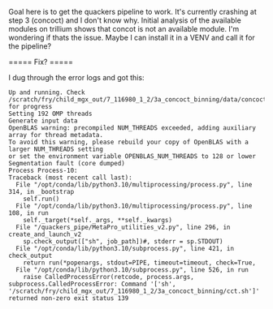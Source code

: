 Goal here is to get the quackers pipeline to work. It's currently crashing at step 3 (concoct) and I don't know why. Initial analysis of the available modules on trillium shows that concot is not an 
available module. I'm wondering if thats the issue. Maybe I can install it in a VENV and call it for the pipeline?

===== Fix? =====

I dug through the error logs and got this:

```
Up and running. Check /scratch/fry/child_mgx_out/7_116980_1_2/3a_concoct_binning/data/concoct_run_log.txt for progress
Setting 192 OMP threads
Generate input data
OpenBLAS warning: precompiled NUM_THREADS exceeded, adding auxiliary array for thread metadata.
To avoid this warning, please rebuild your copy of OpenBLAS with a larger NUM_THREADS setting
or set the environment variable OPENBLAS_NUM_THREADS to 128 or lower
Segmentation fault (core dumped)
Process Process-10:
Traceback (most recent call last):
  File "/opt/conda/lib/python3.10/multiprocessing/process.py", line 314, in _bootstrap
    self.run()
  File "/opt/conda/lib/python3.10/multiprocessing/process.py", line 108, in run
    self._target(*self._args, **self._kwargs)
  File "/quackers_pipe/MetaPro_utilities_v2.py", line 296, in create_and_launch_v2
    sp.check_output(["sh", job_path])#, stderr = sp.STDOUT)
  File "/opt/conda/lib/python3.10/subprocess.py", line 421, in check_output
    return run(*popenargs, stdout=PIPE, timeout=timeout, check=True,
  File "/opt/conda/lib/python3.10/subprocess.py", line 526, in run
    raise CalledProcessError(retcode, process.args,
subprocess.CalledProcessError: Command '['sh', '/scratch/fry/child_mgx_out/7_116980_1_2/3a_concoct_binning/cct.sh']' returned non-zero exit status 139
```
